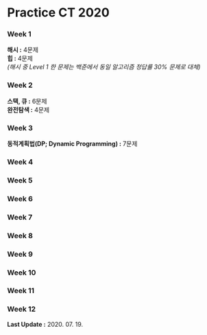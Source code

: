 # Practice CT 2020  

### Week 1
**해시 :** 4문제  
**힙 :** 4문제  
*(해시 중 Level 1 한 문제는 백준에서 동일 알고리즘 정답률 30% 문제로 대체)*
### Week 2
**스택, 큐 :** 6문제  
**완전탐색 :** 4문제
### Week 3
**동적계획법(DP; Dynamic Programming) :** 7문제
### Week 4
### Week 5
### Week 6
### Week 7
### Week 8
### Week 9
### Week 10
### Week 11
### Week 12


**Last Update :** 2020. 07. 19.
